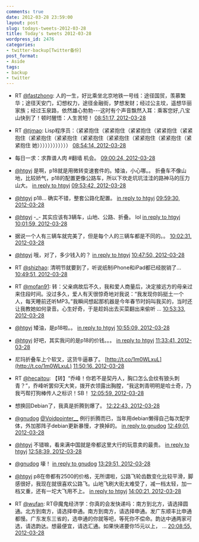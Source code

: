 ```yaml
---
comments: true
date: 2012-03-28 23:59:00
layout: post
slug: todays-tweets-2012-03-28
title: Today's tweets 2012-03-28
wordpress_id: 2476
categories:
- twitter-backup[Twitter备份]
post_format:
- Aside
tags:
- backup
- twitter
---
```





  * RT [@fastzhong](http://twitter.com/fastzhong): 人的一生，好比乘坐北京地铁一号线：途径国贸，羡慕繁华；途径天安门，幻想权力，途径金融街，梦想发财；经过公主坟，遥想华丽家族；经过玉泉路，依然雄心勃勃---这时有个声音飘然入耳：乘客您好,八宝山快到了！顿时醒悟：人生苦短！ [08:51:17, 2012-03-28](http://twitter.com/gfrog/statuses/184804820291551233)





  * RT [@tjmao](http://twitter.com/tjmao): Lisp程序员：（紧紧抱住（紧紧抱住（紧紧抱住（紧紧抱住（紧紧抱住（紧紧抱住（紧紧抱住（紧紧抱住（紧紧抱住（紧紧抱住（紧紧抱住（紧紧抱住 她）））））））））））） [08:54:14, 2012-03-28](http://twitter.com/gfrog/statuses/184805561718669313)





  * 每日一求：求靠谱人肉 #翻墙 机会。 [09:00:24, 2012-03-28](http://twitter.com/gfrog/statuses/184807116215820288)





  * [@htgyj](http://twitter.com/htgyj) 是啊，p18就是用微转变速套件的。矮油，小心哪。。 折叠车不像山地，比较娇气，p18的配置更像公路车，所以下坎走坑坑洼洼的路神马的压力山大。 [in reply to htgyj](http://twitter.com/htgyj/statuses/184512809562931200) [09:53:42, 2012-03-28](http://twitter.com/gfrog/statuses/184820530036228096)





  * [@htgyj](http://twitter.com/htgyj) p18… 确实不错，整套公路化配置。 [in reply to htgyj](http://twitter.com/htgyj/statuses/184821372642525184) [09:59:30, 2012-03-28](http://twitter.com/gfrog/statuses/184821989519785984)





  * [@htgyj](http://twitter.com/htgyj) -_- 其实应该有3辆车，山地、公路、折叠。 lol [in reply to htgyj](http://twitter.com/htgyj/statuses/184822412058173440) [10:01:59, 2012-03-28](http://twitter.com/gfrog/statuses/184822614538194944)





  * 据说一个人有三辆车就完美了，但是每个人的三辆车都是不同的。。 [10:02:31, 2012-03-28](http://twitter.com/gfrog/statuses/184822749347315712)





  * [@htgyj](http://twitter.com/htgyj) 哦，对了，多少钱入的？ [in reply to htgyj](http://twitter.com/htgyj/statuses/184823365578657792) [10:47:50, 2012-03-28](http://twitter.com/gfrog/statuses/184834152946876417)





  * RT [@shizhao](http://twitter.com/shizhao): 清明节就要到了，听说纸制iPhone和iPad都已经脱销了... [10:49:51, 2012-03-28](http://twitter.com/gfrog/statuses/184834657337085952)





  * RT [@mofan91](http://twitter.com/mofan91): 转：父亲病故后不久，我和爱人商量后，决定接远方的母亲过来住段时间。没过多久，爱人有天很惊奇地对我说：“我发现你妈挺土一个人，每天睡前还听MP3。”我瞬间想起那机器是今年春节时妈叫我买的，当时还让我教她如何录音。心生好奇，于是趁妈出去买菜翻出来偷听 ... [10:53:33, 2012-03-28](http://twitter.com/gfrog/statuses/184835590062219264)





  * [@htgyj](http://twitter.com/htgyj) 矮油，是p18啦。。 [in reply to htgyj](http://twitter.com/htgyj/statuses/184835074888437760) [10:55:09, 2012-03-28](http://twitter.com/gfrog/statuses/184835994711883776)





  * [@htgyj](http://twitter.com/htgyj) 好吧，其实我问的是p18的价钱。。。 [in reply to htgyj](http://twitter.com/htgyj/statuses/184844888473481216) [11:33:41, 2012-03-28](http://twitter.com/gfrog/statuses/184845690134999040)





  * 尼玛折叠车上个软叉，这货牛逼暴了。 [http://t.co/1m0WLxuL](http://t.co/1m0WLxuL) [11:50:16, 2012-03-28](http://twitter.com/gfrog/statuses/184849864297951232)





  * RT [@hecaitou](http://twitter.com/hecaitou): 【转】“乔峰！你若不是契丹人，胸口怎么会纹有狼头刺青？”，乔峰听罢仰天大笑，拨开衣领露出胸膛，“我这刺青明明是哈士奇，乃我丐帮打狗棒传人之标识！SB！ [12:05:59, 2012-03-28](http://twitter.com/gfrog/statuses/184853819488878592)





  * 想换回Debian了，我真是折腾到爆了。 [12:22:43, 2012-03-28](http://twitter.com/gfrog/statuses/184858031232786432)





  * [@gnudog](http://twitter.com/gnudog) [@Voidpointer__](http://twitter.com/Voidpointer__) 例行折腾而已，当年用debian懒得自己每次配字体，外加那阵子debian更新暴慢，才换掉的。 [in reply to gnudog](http://twitter.com/gnudog/statuses/184859284629229568) [12:49:01, 2012-03-28](http://twitter.com/gfrog/statuses/184864648393277440)





  * [@htgyj](http://twitter.com/htgyj) 不错嘛，看来满中国就是帝都这里大行的玩意卖的最贵。 [in reply to htgyj](http://twitter.com/htgyj/statuses/184865987269627904) [12:58:39, 2012-03-28](http://twitter.com/gfrog/statuses/184867071396544512)





  * [@gnudog](http://twitter.com/gnudog) 壕！ [in reply to gnudog](http://twitter.com/gnudog/statuses/184871599944634368) [13:29:51, 2012-03-28](http://twitter.com/gfrog/statuses/184874926275182593)





  * [@htgyj](http://twitter.com/htgyj) p8在帝都有2500的价格，无所谓啦，公路飞轮齿数变化比较平滑，脚感很好，我现在就很喜欢公路飞。山地飞刷大街太难受了，减一档太轻，加一档又重，还有一坨大飞用不上。 [in reply to htgyj](http://twitter.com/htgyj/statuses/184881368549949440) [14:00:21, 2012-03-28](http://twitter.com/gfrog/statuses/184882598261161984)





  * RT [@wufan](http://twitter.com/wufan): RT@魔鬼经济学：你真的会发快递吗：南方到北方，请选择圆通。北方到南方，请选择申通。南方到南方，请选择申通。发广东顺丰比申通都慢。广东发东三省的，选申通的你就等吧，等死你不偿命。韵达中通两家可选，请选韵达。想最便宜，请选汇通。如果快递要你15元以上， ... [20:08:55, 2012-03-28](http://twitter.com/gfrog/statuses/184975353125666816)





